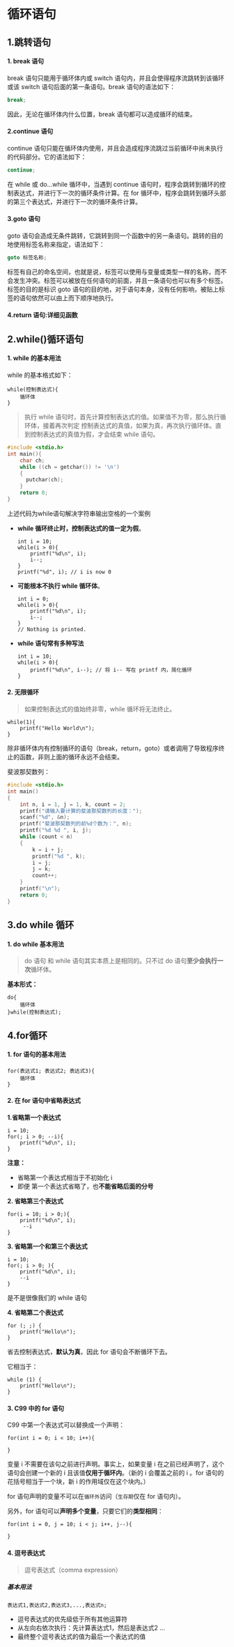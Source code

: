 # 循环语句

## 1.跳转语句

#### 1. break 语句

break 语句只能用于循环体内或 switch 语句内，并且会使得程序流跳转到该循环或该 switch 语句后面的第一条语句。break 语句的语法如下：

```c
break;
```

因此，无论在循环体内什么位置，break 语句都可以造成循环的结束。

#### 2.continue 语句

continue 语句只能在循环体内使用，并且会造成程序流跳过当前循环中尚未执行的代码部分。它的语法如下：

```c
continue;
```

在 while 或 do…while 循环中，当遇到 continue 语句时，程序会跳转到循环的控制表达式，并进行下一次的循环条件计算。在 for 循环中，程序会跳转到循环头部的第三个表达式，并进行下一次的循环条件计算。

#### 3.goto 语句

goto 语句会造成无条件跳转，它跳转到同一个函数中的另一条语句。跳转的目的地使用标签名称来指定，语法如下：

```c
goto 标签名称;
```

标签有自己的命名空间，也就是说，标签可以使用与变量或类型一样的名称，而不会发生冲突。标签可以被放在任何语句的前面，并且一条语句也可以有多个标签。标签的目的是标识 goto 语句的目的地，对于语句本身，没有任何影响，被贴上标签的语句依然可以由上而下顺序地执行。

#### 4.return 语句:详细见函数



## 2.while()循环语句

#### 1. while 的基本用法

while 的基本格式如下：

```
while(控制表达式){
    循环体
}
```

> 执行 while 语句时，首先计算控制表达式的值。如果值不为零，那么执行循环体，接着再次判定 控制表达式的真值，如果为真，再次执行循环体。直到控制表达式的真值为假，才会结束 while 语句。

```c
#include <stdio.h>
int main(){
    char ch;
    while ((ch = getchar()) != '\n')
    {
      putchar(ch);
    }   
    return 0;
}
```

上述代码为while语句解决字符串输出空格的一个案例

- **while 循环终止时，控制表达式的值一定为假**。

  ```
  int i = 10;
  while(i > 0){
      printf("%d\n", i);
      i--;
  }
  printf("%d", i); // i is now 0
  ```

- **可能根本不执行 while 循环体**。

  ```
  int i = 0;
  while(i > 0){
      printf("%d\n", i);
      i--;
  }
  // Nothing is printed.
  ```

- **while 语句常有多种写法**

  ```
  int i = 10;
  while(i > 0){
      printf("%d\n", i--); // 将 i-- 写在 printf 内，简化循环
  }
  ```

#### 2. 无限循环

> 如果控制表达式的值始终非零，while 循环将无法终止。

```
while(1){
    printf("Hello World\n");
}
```

除非循环体内有控制循环的语句（break，return，goto）或者调用了导致程序终止的函数，非则上面的循环永远不会结束。

斐波那契数列：

```c
#include <stdio.h>
int main()
{
    int n, i = 1, j = 1, k, count = 2;
    printf("请输入要计算的斐波那契数列的长度：");
    scanf("%d", &n);
    printf("斐波那契数列的前%d个数为：", n);
    printf("%d %d ", i, j);
    while (count < n)
    {
        k = i + j;
        printf("%d ", k);
        i = j;
        j = k;
        count++;
    }
    printf("\n");
    return 0;
}
```

## 3.do while 循环

#### 1. do while 基本用法 

> do 语句 和 while 语句其实本质上是相同的。只不过 do 语句**至少会执行一次**循环体。

**基本形式：**

```
do{
    循环体
}while(控制表达式);
```

## 4.for循环

#### 1. for 语句的基本用法

```
for(表达式1; 表达式2; 表达式3){
    循环体
}
```

#### 2. 在 for 语句中省略表达式

**1.省略第一个表达式**

```
i = 10;
for(; i > 0; --i){
    printf("%d\n", i);
}
```

**注意：**

- 省略第一个表达式相当于不初始化 i
- 即便 第一个表达式省略了，也**不能省略后面的分号**

**2. 省略第三个表达式**

```
for(i = 10; i > 0;){
    printf("%d\n", i);
     --i
}
```

**3. 省略第一个和第三个表达式**

```
i = 10;
for(; i > 0; ){
    printf("%d\n", i);
    --i
}
```

是不是很像我们的 while 语句

**4. 省略第二个表达式**

```
for (; ;) {
	printf("Hello\n");
}
```

省去控制表达式，**默认为真**，因此 for 语句会不断循环下去。

它相当于：

```
while (1) {
	printf("Hello\n");
}
```

#### 3. C99 中的 for 语句

C99 中第一个表达式可以替换成一个声明：

```
for(int i = 0; i < 10; i++){
    
}
```

变量 i 不需要在该句之前进行声明。事实上，如果变量 i 在之前已经声明了，这个语句会创建一个新的 i 且该值**仅用于循环内**。（新的 i 会覆盖之前的 i 。for 语句的花括号相当于一个块，新 i 的作用域仅在这个块内。）

for 语句声明的变量不可以在`循环外`访问（`生存期`仅在 for 语句内）。

另外，for 语句可以**声明多个变量**，只要它们的**类型相同**：

```
for(int i = 0, j = 10; i < j; i++, j--){
    
}
```

#### 4. 逗号表达式

> 逗号表达式（comma expression）

##### 基本用法

```
表达式1,表达式2,表达式3,...,表达式n;
```

- 逗号表达式的优先级低于所有其他运算符
- 从左向右依次执行：先计算表达式1，然后是表达式2 ...
- 最终整个逗号表达式的值为最后一个表达式的值

